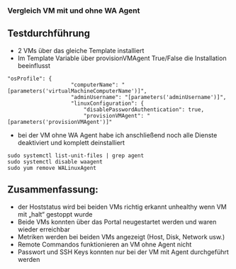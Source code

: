 ### Vergleich VM mit und ohne WA Agent
## Testdurchführung
-	2 VMs über das gleiche Template installiert
-	Im Template Variable über provisionVMAgent True/False die Installation beeinflusst
```
"osProfile": {
                    "computerName": "[parameters('virtualMachineComputerName')]",
                    "adminUsername": "[parameters('adminUsername')]",
                    "linuxConfiguration": {
                        "disablePasswordAuthentication": true,
                        "provisionVMAgent": "[parameters('provisionVMAgent')]"
```
-	bei der VM ohne WA Agent habe ich anschließend noch alle Dienste deaktiviert und komplett deinstalliert
```
sudo systemctl list-unit-files | grep agent
sudo systemctl disable waagent
sudo yum remove WALinuxAgent
```
## Zusammenfassung:
-	der Hoststatus wird bei beiden VMs richtig erkannt
unhealthy wenn VM mit „halt“ gestoppt wurde
-	Beide VMs konnten über das Portal neugestartet werden und waren wieder erreichbar
-	Metriken werden bei beiden VMs angezeigt (Host, Disk, Network usw.)
-	Remote Commandos funktionieren an VM ohne Agent nicht
-	Passwort und SSH Keys konnten nur bei der VM mit Agent durchgeführt werden
 
